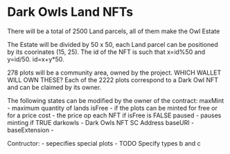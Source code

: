# Dark Owls Land NFTs

There will be a total of 2500 Land parcels, all of them make the Owl Estate

The Estate will be divided by 50 x 50, each Land parcel can be positioned by its coorinates (15, 25).
The id of the NFT is such that x=id%50 and y=id/50. id=x+y*50.

278 plots will be a community area, owned by the project. WHICH WALLET WILL OWN THESE?
Each of the 2222 plots correspond to a Dark Owl NFT and can be claimed by its owner.

The following states can be modified by the owner of the contract:
    maxMint - maximum quantity of lands
    isFree - if the plots can be minted for free or for a price
    cost - the price op each NFT if isFree is FALSE
    paused - pauses minting if TRUE
    darkowls - Dark Owls NFT SC Address
    baseURI - 
    baseExtension - 

Contructor:
    - sepecifies special plots
    - TODO Specify types b and c
